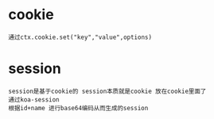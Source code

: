 # cookie
    通过ctx.cookie.set("key","value",options)
# session 
    session是基于cookie的 session本质就是cookie 放在cookie里面了
    通过koa-session
    根据id+name 进行base64编码从而生成的session 
    
